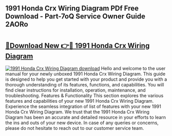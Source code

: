 ## 1991 Honda Crx Wiring Diagram PDf Free Download - Part-7oQ Service Owner Guide 2AORo

# <h2><a href="http://dfpnuhx.blite.top/?on=1991+Honda+Crx+Wiring+Diagram">🔗Download New 👉🔴 1991 Honda Crx Wiring Diagram</a></h2>

[![1991 Honda Crx Wiring Diagram download](https://i.imgur.com/lujVjoI.png)](http://dfpnuhx.blite.top/?on=1991+Honda+Crx+Wiring+Diagram)
Hello and welcome to the user manual for your newly unboxed 1991 Honda Crx Wiring Diagram. This guide is designed to help you get started with your product and provide you with a thorough understanding of its features, functions, and capabilities. You will find clear instructions for installation, operation, maintenance, and troubleshooting. Features & Functionality This section explores the various features and capabilities of your new 1991 Honda Crx Wiring Diagram. Experience the seamless integration of list of features with your new 1991 Honda Crx Wiring Diagram. We trust that the 1991 Honda Crx Wiring Diagram has been an accurate and detailed resource in your efforts to learn the ins and outs of your new device. In case of any queries or concerns, please do not hesitate to reach out to our customer service team.
